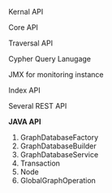 Kernal API

Core API

Traversal API

Cypher Query Lanugage

JMX for monitoring instance

Index API

Several REST API

**JAVA API**

1. GraphDatabaseFactory
2. GraphDatabaseBuilder
3. GraphDatabaseService
4. Transaction
5. Node
6. GlobalGraphOperation



